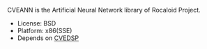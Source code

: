 CVEANN is the Artificial Neural Network library of Rocaloid Project.

* License: BSD
* Platform: x86(SSE)
* Depends on [CVEDSP][1]

 [1]: https://github.com/Sleepwalking/CVEDSP "CVEDSP"
